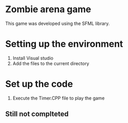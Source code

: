 # Zombie arena game
This game was developed using the SFML library.

# Setting up the environment
1. Install Visual studio
1. Add the files to the current directory

# Set up the code
1. Execute the Timer.CPP file to play the game

## Still not complteted ##
